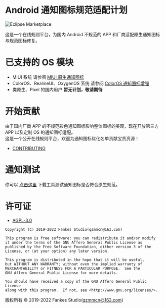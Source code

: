 # Android 通知图标规范适配计划

![Eclipse Marketplace](https://img.shields.io/badge/license-AGPL3.0-blue)

这是一个在线规则平台，为国内 Android 不规范的 APP 和厂商适配原生通知图标与规范图标修复。

# 已支持的 OS 模块

- MIUI 系统 请参阅 [MIUI 原生通知图标](https://github.com/fankes/MIUINativeNotifyIcon)
- ColorOS、RealmeUI、OxygenOS 系统 请参阅 [ColorOS 通知图标增强](https://github.com/fankes/ColorOSNotifyIcon)
- 类原生、Pixel 的国内用户 <strong>暂无计划，敬请期待</strong>

# 开始贡献

由于国内厂商 APP 的不规范彩色通知图标影响整体图标的美观，现在开放第三方 APP 以及定制 OS 的通知图标适配。<br/>
这是一个公开在线规则平台，欢迎为通知图标优化名单贡献宝贵资源！<br/>

- [CONTRIBUTING](https://github.com/fankes/AndroidNotifyIconAdapt/blob/main/CONTRIBUTING.md)

# 通知测试

你可以 [点击这里](https://github.com/fankes/AndroidNotifyIconAdapt/raw/main/tool/NotifyTester.apk) 下载工具测试通知图标是否符合原生规范。

# 许可证

- [AGPL-3.0](https://www.gnu.org/licenses/agpl-3.0.html)

```
Copyright (C) 2019-2022 Fankes Studio(qzmmcn@163.com)

This program is free software: you can redistribute it and/or modify
it under the terms of the GNU Affero General Public License as
published by the Free Software Foundation, either version 3 of the
License, or (at your option) any later version.

This program is distributed in the hope that it will be useful,
but WITHOUT ANY WARRANTY; without even the implied warranty of
MERCHANTABILITY or FITNESS FOR A PARTICULAR PURPOSE.  See the
GNU Affero General Public License for more details.

You should have received a copy of the GNU Affero General Public License
along with this program.  If not, see <http://www.gnu.org/licenses/>.
```

版权所有 © 2019-2022 Fankes Studio(qzmmcn@163.com)
